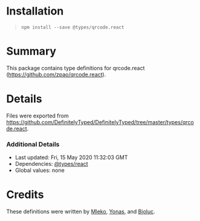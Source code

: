 # Installation
> `npm install --save @types/qrcode.react`

# Summary
This package contains type definitions for qrcode.react (https://github.com/zpao/qrcode.react).

# Details
Files were exported from https://github.com/DefinitelyTyped/DefinitelyTyped/tree/master/types/qrcode.react.

### Additional Details
 * Last updated: Fri, 15 May 2020 11:32:03 GMT
 * Dependencies: [@types/react](https://npmjs.com/package/@types/react)
 * Global values: none

# Credits
These definitions were written by [Mleko](https://github.com/mleko), [Yonas](https://github.com/yonasadiel), and [Bjoluc](https://github.com/bjoluc).
